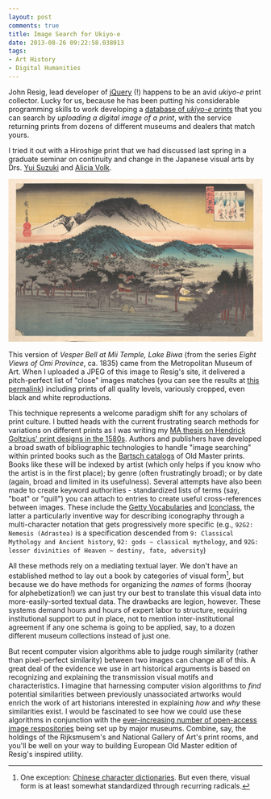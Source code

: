```yaml
---
layout: post
comments: true
title: Image Search for Ukiyo-e
date: 2013-08-26 09:22:58.038013
tags:
- Art History
- Digital Humanities
---
```


John Resig, lead developer of [jQuery](http://jquery.com/) (!) happens to be an avid *ukiyo-e* print collector. Lucky for us, because he has been putting his considerable programming skills to work developing a [database of *ukiyo-e* prints](http://ukiyo-e.org/) that you can search by *uploading a digital image of a print*, with the service returning prints from dozens of different museums and dealers that match yours.

I tried it out with a Hiroshige print that we had discussed last spring in a graduate seminar on continuity and change in the Japanese visual arts by Drs. [Yui Suzuki](http://arthistory.umd.edu/faculty/Yui%20Suzuki) and [Alicia Volk](http://arthistory.umd.edu/faculty/Alicia%20Volk). 

[![Hiroshige Vesper Bell at Mii Temple, 1835, Metropolitan Museum of Art](/assets/images-display/hiroshige_biwa.png)](http://data.ukiyo-e.org/met/images/DP122119.jpg)

This version of *Vesper Bell at Mii Temple, Lake Biwa* (from the series *Eight Views of Omi Province*, ca. 1835) came from the Metropolitan Museum of Art. When I uploaded a JPEG of this image to Resig's site, it delivered a pitch-perfect list of "close" images matches (you can see the results at [this permalink](http://ukiyo-e.org/upload/470c7ce9dba9182448ff83464786e7f2)) including prints of all quality levels, variously cropped, even black and white reproductions.

This technique represents a welcome paradigm shift for any scholars of print culture. I butted heads with the current frustrating search methods for variations on different prints as I was writing my [MA thesis on Hendrick Goltzius' print designs in the 1580s](http://hdl.handle.net/1903/12861). Authors and publishers have developed a broad swath of bibliographic technologies to handle "image searching" within printed books such as the [Bartsch catalogs](http://www.artstor.org/what-is-artstor/w-html/col-illustr-bartsch.shtml) of Old Master prints. Books like these will be indexed by artist (which only helps if you know who the artist is in the first place); by genre (often frustratingly broad); or by date (again, broad and limited in its usefulness). Several attempts have also been made to create keyword authorities - standardized lists of terms (say, "boat" or "quill") you can attach to entries to create useful cross-references between images. These include the [Getty Vocabularies](http://www.getty.edu/research/tools/vocabularies/) and [Iconclass](http://iconclass.nl/home), the latter a particularly inventive way for describing iconography through a multi-character notation that gets progressively more specific (e.g., `92G2: Nemesis (Adrastea)` is a specification descended from `9: Classical Mythology and Ancient history`, `92: gods ~ classical mythology`, and `92G: lesser divinities of Heaven ~ destiny, fate, adversity`)

All these methods rely on a mediating textual layer. We don't have an established method to lay out a book by categories of visual form[^1], but because we do have methods for organizing the *names* of forms (hooray for alphebetization!) we can just try our best to translate this visual data into more-easily-sorted textual data. The drawbacks are legion, however. These systems demand hours and hours of expert labor to structure, requiring institutional support to put in place, not to mention inter-institutional agreement if any one schema is going to be applied, say, to a dozen different museum collections instead of just one.

[^1]: One exception: [Chinese character dictionaries](http://en.wikipedia.org/wiki/Chinese_dictionary#Graphically_organized_dictionaries). But even there, visual form is at least somewhat standardized through recurring radicals.

But recent computer vision algorithms able to judge rough similarity (rather than pixel-perfect similarity) between two images can change all of this. A great deal of the evidence we use in art historical arguments is based on recognizing and explaining the transmission visual motifs and characteristics. I imagine that harnessing computer vision algorithms to *find* potential similarities between previously unassociated artworks would enrich the work of art historians interested in explaining *how* and *why* these similarities exist. I would be fascinated to see how we could use these algorithms in conjunction with the [ever-increasing number of open-access image respositories](/2013/08/20/getty-open-content.html) being set up by major museums. Combine, say, the holdings of the Rijksmusem's and National Gallery of Art's print rooms, and you'll be well on your way to building European Old Master edition of Resig's inspired utility.
